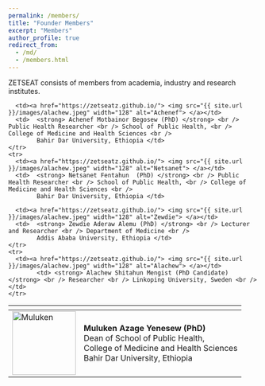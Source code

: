```yaml
---
permalink: /members/
title: "Founder Members"
excerpt: "Members"
author_profile: true
redirect_from: 
  - /md/
  - /members.html
---
```

<link rel="stylesheet" href="css/releases.css">
ZETSEAT consists of members from academia, industry and research institutes.

<table>
  <thead>
    <tr>
      <th></th>
      <th></th>
    </tr>
  </thead>
  <tbody>
	<tr>
      <td><a href="https://zetseatz.github.io/"> <img src="{{ site.url }}/images/alachew.jpeg" width="128" alt="Muluken"> </a></td>
			<td>  <strong> Muluken Azage Yenesew (PhD) </strong> <br /> Dean of School of Public Health, <br /> College of Medicine and Health Sciences <br /> 
			Bahir Dar University, Ethiopia </td>
			
      <td><a href="https://zetseatz.github.io/"> <img src="{{ site.url }}/images/alachew.jpeg" width="128" alt="Achenef"> </a></td>
	  <td>  <strong> Achenef Motbainor Begosew (PhD) </strong> <br /> Public Health Researcher <br /> School of Public Health, <br /> College of Medicine and Health Sciences <br />
            Bahir Dar University, Ethiopia </td> 
	</tr>
	<tr>
      <td><a href="https://zetseatz.github.io/"> <img src="{{ site.url }}/images/alachew.jpeg" width="128" alt="Netsanet"> </a></td>
	  <td>  <strong> Netsanet Fentahun  (PhD) </strong> <br /> Public Health Researcher <br /> School of Public Health, <br /> College of Medicine and Health Sciences <br />
            Bahir Dar University, Ethiopia </td>

   	  <td><a href="https://zetseatz.github.io/"> <img src="{{ site.url }}/images/alachew.jpeg" width="128" alt="Zewdie"> </a></td>
	  <td>  <strong> Zewdie Aderaw Alemu (PhD) </strong> <br /> Lecturer and Researcher <br /> Department of Medicine <br />
            Addis Ababa University, Ethiopia </td> 
	</tr>
	<tr>
      <td><a href="https://zetseatz.github.io/"> <img src="{{ site.url }}/images/alachew.jpeg" width="128" alt="Alachew"> </a></td>
			<td> <strong> Alachew Shitahun Mengist (PhD Candidate) </strong> <br /> Researcher <br /> Linkoping University, Sweden <br /></td>
    </tr>
  </tbody>
</table>